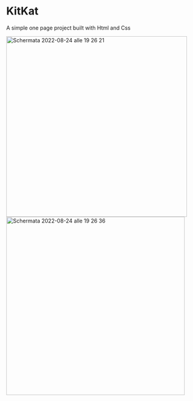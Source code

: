 
# KitKat
A simple one page project built with Html and Css

<img width="479" alt="Schermata 2022-08-24 alle 19 26 21" src="https://user-images.githubusercontent.com/77966386/186484410-11baff2a-487c-48d4-ba8c-cdf535fc77d5.png">

<img width="473" alt="Schermata 2022-08-24 alle 19 26 36" src="https://user-images.githubusercontent.com/77966386/186484520-2970bc38-018b-4f6c-a75a-7eafee52d7dc.png">
